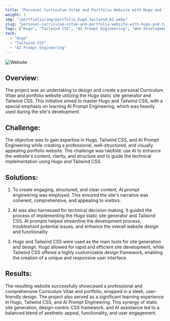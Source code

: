 ```yaml
---
title: "Personal Curriculum Vitae and Portfolio Website with Hugo and Tailwind CSS"
weight: 1
img: "/portfiolio/img/portfolio_hugo_tailwind_AI.webp"
slug: "personal-curriculum-vitae-and-portfolio-website-with-hugo-and-tailwind-css"
Tags: ["Hugo", "Tailwind CSS", "AI Prompt Engineering", "Web Development"]
tech:
  - "Hugo"
  - "Tailwind CSS"
  - "AI Prompt Engineering"
---
```

![Website](/portfiolio/img/portfolio_hugo_tailwind_AI.webp)
## Overview:

The project was an undertaking to design and create a personal Curriculum Vitae and portfolio website utilizing the Hugo static site generator and Tailwind CSS. This initiative aimed to master Hugo and Tailwind CSS, with a special emphasis on learning AI Prompt Engineering, which was heavily used during the site's development.

## Challenge:

The objective was to gain expertise in Hugo, Tailwind CSS, and AI Prompt Engineering while creating a professional, well-structured, and visually appealing portfolio website. The challenge was twofold: use AI to enhance the website's content, clarity, and structure and to guide the technical implementation using Hugo and Tailwind CSS.

## Solutions:

1. To create engaging, structured, and clear content, AI prompt engineering was employed. This ensured the site's narrative was coherent, comprehensive, and appealing to visitors.

2. AI was also harnessed for technical decision-making. It guided the process of implementing the Hugo static site generator and Tailwind CSS. AI prompts helped streamline the development process, troubleshoot potential issues, and enhance the overall website design and functionality

3. Hugo and Tailwind CSS were used as the main tools for site generation and design. Hugo allowed for rapid and efficient site development, while Tailwind CSS offered a highly customizable design framework, enabling the creation of a unique and responsive user interface.

## Results:

The resulting website successfully showcased a professional and comprehensive Curriculum Vitae and portfolio, wrapped in a sleek, user-friendly design. The project also served as a significant learning experience in Hugo, Tailwind CSS, and AI Prompt Engineering. This synergy of static site generation, design-centric CSS framework, and AI assistance led to a balanced blend of aesthetic appeal, functionality, and user engagement.
